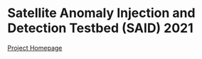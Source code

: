 # Satellite Anomaly Injection and Detection Testbed (SAID) 2021

[Project Homepage](https://csns.cysun.org/department/cs/project/view?id=7808918)

